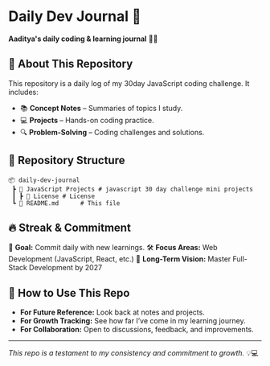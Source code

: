 # Daily Dev Journal 🚀

**Aaditya's daily coding & learning journal** 📖✨

## 📌 About This Repository

This repository is a daily log of my 30day JavaScript coding challenge. It includes:

- 📚 **Concept Notes** – Summaries of topics I study.
- 💻 **Projects** – Hands-on coding practice.
- 🔍 **Problem-Solving** – Coding challenges and solutions.

## 📂 Repository Structure

```
📦 daily-dev-journal
 ┣ 📂 JavaScript Projects # javascript 30 day challenge mini projects
 ┃ ┣ 📜 License # License
 ┗ 📜 README.md      # This file

```

## 🔥 Streak & Commitment

📅 **Goal:** Commit daily with new learnings.
🛠 **Focus Areas:** Web Development (JavaScript, React, etc.)
🎯 **Long-Term Vision:** Master Full-Stack Development by 2027

## 🚀 How to Use This Repo

- **For Future Reference:** Look back at notes and projects.
- **For Growth Tracking:** See how far I’ve come in my learning journey.
- **For Collaboration:** Open to discussions, feedback, and improvements.

---

_This repo is a testament to my consistency and commitment to growth._ 💡💻
